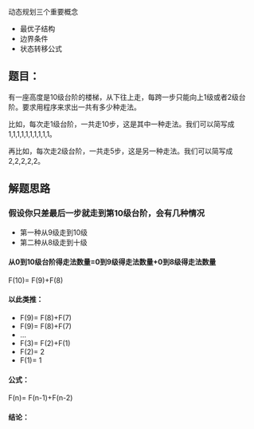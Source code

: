 动态规划三个重要概念
* 最优子结构
* 边界条件
* 状态转移公式

## 题目：
有一座高度是10级台阶的楼梯，从下往上走，每跨一步只能向上1级或者2级台阶。要求用程序来求出一共有多少种走法。

比如，每次走1级台阶，一共走10步，这是其中一种走法。我们可以简写成 1,1,1,1,1,1,1,1,1,1。

再比如，每次走2级台阶，一共走5步，这是另一种走法。我们可以简写成 2,2,2,2,2。

## 解题思路

### 假设你只差最后一步就走到第10级台阶，会有几种情况

* 第一种从9级走到10级
* 第二种从8级走到十级

####  从0到10级台阶得走法数量=0到9级得走法数量+0到8级得走法数量

 F(10)= F(9)+F(8)
 #### 以此类推：
 
 * F(9)= F(8)+F(7)
 * F(9)= F(8)+F(7)
 * ...
 * F(3)= F(2)+F(1)
 * F(2)= 2
 * F(1)= 1
 
 #### 公式：
  F(n)= F(n-1)+F(n-2)
  
  ####  结论：